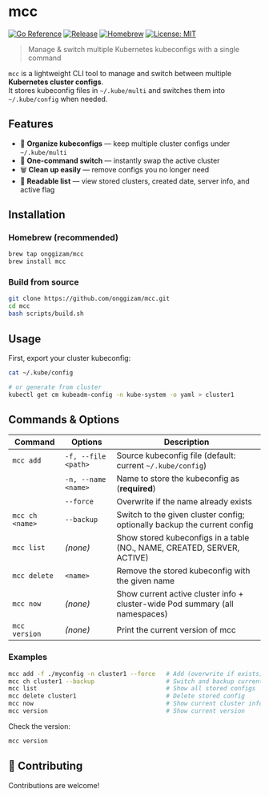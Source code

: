 # mcc

[![Go Reference](https://pkg.go.dev/badge/github.com/onggizam/mcc.svg)](https://pkg.go.dev/github.com/onggizam/mcc)
[![Release](https://img.shields.io/github/v/release/onggizam/mcc)](https://github.com/onggizam/mcc/releases)
[![Homebrew](https://img.shields.io/badge/homebrew-available-blue)](https://github.com/onggizam/homebrew-mcc)
[![License: MIT](https://img.shields.io/badge/License-MIT-yellow.svg)](LICENSE)

> Manage & switch multiple Kubernetes kubeconfigs with a single command

`mcc` is a lightweight CLI tool to manage and switch between multiple **Kubernetes cluster configs**.  
It stores kubeconfig files in `~/.kube/multi` and switches them into `~/.kube/config` when needed.

## Features

- 📂 **Organize kubeconfigs** — keep multiple cluster configs under `~/.kube/multi`
- 🔄 **One-command switch** — instantly swap the active cluster
- 🗑 **Clean up easily** — remove configs you no longer need
- 📝 **Readable list** — view stored clusters, created date, server info, and active flag

## Installation

### Homebrew (recommended)

```bash
brew tap onggizam/mcc
brew install mcc
```

### Build from source

```bash
git clone https://github.com/onggizam/mcc.git
cd mcc
bash scripts/build.sh
```

## Usage

First, export your cluster kubeconfig:

```bash
cat ~/.kube/config

# or generate from cluster
kubectl get cm kubeadm-config -n kube-system -o yaml > cluster1
```

## Commands & Options

| Command         | Options             | Description                                                                  |
| --------------- | ------------------- | ---------------------------------------------------------------------------- |
| `mcc add`       | `-f, --file <path>` | Source kubeconfig file (default: current `~/.kube/config`)                   |
|                 | `-n, --name <name>` | Name to store the kubeconfig as (**required**)                               |
|                 | `--force`           | Overwrite if the name already exists                                         |
| `mcc ch <name>` | `--backup`          | Switch to the given cluster config; optionally backup the current config     |
| `mcc list`      | _(none)_            | Show stored kubeconfigs in a table (NO., NAME, CREATED, SERVER, ACTIVE)      |
| `mcc delete`    | `<name>`            | Remove the stored kubeconfig with the given name                             |
| `mcc now`       | _(none)_            | Show current active cluster info + cluster-wide Pod summary (all namespaces) |
| `mcc version`   | _(none)_            | Print the current version of mcc                                             |

### Examples

```bash
mcc add -f ./myconfig -n cluster1 --force   # Add (overwrite if exists)
mcc ch cluster1 --backup                    # Switch and backup current config
mcc list                                    # Show all stored configs
mcc delete cluster1                         # Delete stored config
mcc now                                     # Show current cluster info and Pods summary
mcc version                                 # Show current version
```

Check the version:

```bash
mcc version
```

## 🤝 Contributing

Contributions are welcome!
